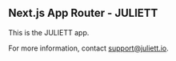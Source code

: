 ## Next.js App Router - JULIETT

This is the JULIETT app.

For more information, contact support@juliett.io.
